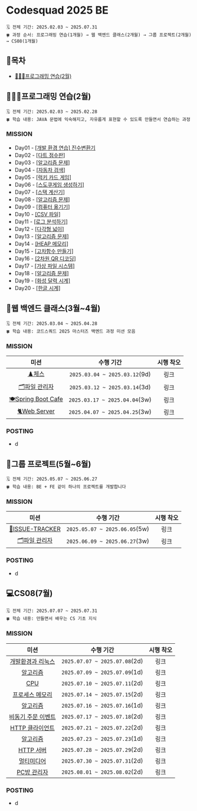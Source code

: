 # Codesquad 2025 BE

```aiignore
🗓️ 전체 기간: 2025.02.03 ~ 2025.07.31
🍀 과정 순서: 프로그래밍 연습(1개월) → 웹 백엔드 클래스(2개월) → 그룹 프로젝트(2개월) → CS08(1개월)
```

## 🍥목차
- [🧑🏻‍💻프로그래밍 연습(2월)](#🧑🏻‍💻-프로그래밍-연습(2월))


## 🧑🏻‍💻프로그래밍 연습(2월)
```aiignore
🗓️ 전체 기간: 2025.02.03 ~ 2025.02.28
🍀 학습 내용: JAVA 문법에 익숙해지고, 자유롭게 표현할 수 있도록 만들면서 연습하는 과정
```

### MISSION
- Day01 - [[개발 환경 연습] 진수변환기](https://gist.github.com/dorkem/e699f300d75d2d587eca2f2bca71f3cb)
- Day02 - [[다트 점수판]](https://gist.github.com/dorkem/445ec6ac4a9ee39f57909b7c1a5e018e)
- Day03 - [[알고리즘 문제]](https://gist.github.com/dorkem/d9642c008cb7eddc808de6734ebdc30f)
- Day04 - [[자동차 검색]](https://gist.github.com/dorkem/e699f300d75d2d587eca2f2bca71f3cb)
- Day05 - [[럭키 카드 게임]](https://gist.github.com/dorkem/e699f300d75d2d587eca2f2bca71f3cb)
- Day06 - [[스도쿠게임 생성하기]](https://gist.github.com/dorkem/e699f300d75d2d587eca2f2bca71f3cb)
- Day07 - [[스택 계산기]](https://gist.github.com/dorkem/e699f300d75d2d587eca2f2bca71f3cb)
- Day08 - [[알고리즘 문제]](https://gist.github.com/dorkem/e699f300d75d2d587eca2f2bca71f3cb)
- Day09 - [[컴퓨터 옮기기]](https://gist.github.com/dorkem/e699f300d75d2d587eca2f2bca71f3cb)
- Day10 - [[CSV 파일]](https://gist.github.com/dorkem/e699f300d75d2d587eca2f2bca71f3cb)
- Day11 - [[로그 분석하기]](https://gist.github.com/dorkem/e699f300d75d2d587eca2f2bca71f3cb)
- Day12 - [[다각형 넓이]](https://gist.github.com/dorkem/e699f300d75d2d587eca2f2bca71f3cb)
- Day13 - [[알고리즘 문제]](https://gist.github.com/dorkem/e699f300d75d2d587eca2f2bca71f3cb)
- Day14 - [[HEAP 메모리]](https://gist.github.com/dorkem/e699f300d75d2d587eca2f2bca71f3cb)
- Day15 - [[고차함수 만들기]](https://gist.github.com/dorkem/e699f300d75d2d587eca2f2bca71f3cb)
- Day16 - [[2차원 QR 디코딩]](https://gist.github.com/dorkem/e699f300d75d2d587eca2f2bca71f3cb)
- Day17 - [[가상 파일 시스템]](https://gist.github.com/dorkem/e699f300d75d2d587eca2f2bca71f3cb)
- Day18 - [[알고리즘 문제]](https://gist.github.com/dorkem/e699f300d75d2d587eca2f2bca71f3cb)
- Day19 - [[화성 달력 시계]](https://gist.github.com/dorkem/e699f300d75d2d587eca2f2bca71f3cb)
- Day20 - [[한글 시계]](https://gist.github.com/dorkem/e699f300d75d2d587eca2f2bca71f3cb)

## 🧩웹 백엔드 클래스(3월~4월)
```aiignore
🗓️ 전체 기간: 2025.03.04 ~ 2025.04.28
🍀 학습 내용: 코드스쿼드 2025 마스터즈 백엔드 과정 미션 모음
```

### MISSION
|                               미션                                |            수행 기간            | 시행 착오 |
|:---------------------------------------------------------------:|:---------------------------:|:-----:|
|      [♟️체스](https://github.com/dorkem/be-chess/tree/main)       | `2025.03.04 ~ 2025.03.12`(9d) |  링크   |
|         [🗂️파일 관리자](https://github.com/dorkem/be-mdir)          | `2025.03.12 ~ 2025.03.14`(3d) |  링크   |
| [🍽️Spring Boot Cafe](https://github.com/dorkem/be-spring-cafe) | `2025.03.17 ~ 2025.04.04`(3w) |  링크   |
|      [🐈Web Server](https://github.com/dorkem/be-was-neon)      | `2025.04.07 ~ 2025.04.25`(3w) |  링크   |


### POSTING
- d

## 🧸그룹 프로젝트(5월~6월)
```aiignore
🗓️ 전체 기간: 2025.05.07 ~ 2025.06.27
🍀 학습 내용: BE + FE 같이 하나의 프로젝트를 개발합니다
```

### MISSION
|                               미션                                |             수행 기간             | 시행 착오 |
|:---------------------------------------------------------------:|:-----------------------------:|:-----:|
| [📰ISSUE-TRACKER](https://github.com/codesquad-masters2025-team05/issue-tracker) | `2025.05.07 ~ 2025.06.05`(5w) |  링크   |
|         [🗂️파일 관리자](https://github.com/dorkem/be-mdir)          | `2025.06.09 ~ 2025.06.27`(3w) |  링크   |


### POSTING
- d

## 💻CS08(7월)
```aiignore
🗓️ 전체 기간: 2025.07.07 ~ 2025.07.31
🍀 학습 내용: 만들면서 배우는 CS 기초 지식
```
### MISSION
|                                    미션                                    |             수행 기간             | 시행 착오 |
|:------------------------------------------------------------------------:|:-----------------------------:|:-----:|
|        [개발환경과 리눅스](https://github.com/dorkem/be-chess/tree/main)         | `2025.07.07 ~ 2025.07.08`(2d) |  링크   |
|              [알고리즘](https://github.com/dorkem/be-mdir)              | `2025.07.09 ~ 2025.07.09`(1d) |  링크   |
|     [CPU](https://github.com/dorkem/be-spring-cafe)      | `2025.07.10 ~ 2025.07.11`(2d) |  링크   |
|          [프로세스 메모리](https://github.com/dorkem/be-was-neon)           | `2025.07.14 ~ 2025.07.15`(2d) |  링크   |
|           [알고리즘](https://github.com/dorkem/be-chess/tree/main)           | `2025.07.16 ~ 2025.07.16`(1d) |  링크   |
|              [비동기 주문 이벤트](https://github.com/dorkem/be-mdir)              | `2025.07.17 ~ 2025.07.18`(2d) |  링크   |
|     [HTTP 클라이언트](https://github.com/dorkem/be-spring-cafe)      | `2025.07.21 ~ 2025.07.22`(2d) |  링크   |
|          [알고리즘](https://github.com/dorkem/be-was-neon)           | `2025.07.23 ~ 2025.07.23`(1d) |  링크   |
|              [HTTP 서버](https://github.com/dorkem/be-mdir)              | `2025.07.28 ~ 2025.07.29`(2d) |  링크   |
|     [멀티미디어](https://github.com/dorkem/be-spring-cafe)      | `2025.07.30 ~ 2025.07.31`(2d) |  링크   |
|          [PC방 관리자](https://github.com/dorkem/be-was-neon)           | `2025.08.01 ~ 2025.08.02`(2d) |  링크   |

### POSTING
- d
